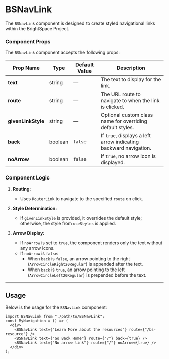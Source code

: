 # BSNavLink

The `BSNavLink` component is designed to create styled navigational links within the BrightSpace Project.

### Component Props

The `BSNavLink` component accepts the following props:

| Prop Name          | Type    | Default Value | Description                                                      |
| ------------------ | ------- | ------------- | ---------------------------------------------------------------- |
| **text**           | string  | —             | The text to display for the link.                                |
| **route**          | string  | —             | The URL route to navigate to when the link is clicked.           |
| **givenLinkStyle** | string  | —             | Optional custom class name for overriding default styles.        |
| **back**           | boolean | `false`       | If `true`, displays a left arrow indicating backward navigation. |
| **noArrow**        | boolean | `false`       | If `true`, no arrow icon is displayed.                           |

### Component Logic

1. **Routing:**
   - Uses `RouterLink` to navigate to the specified `route` on click.
2. **Style Determination:**

   - If `givenLinkStyle` is provided, it overrides the default style; otherwise, the style from `useStyles` is applied.

3. **Arrow Display:**

   - If `noArrow` is set to `true`, the component renders only the text without any arrow icons.
   - If `noArrow` is `false`:
     - When `back` is `false`, an arrow pointing to the right (`ArrowCircleRight20Regular`) is appended after the text.
     - When `back` is `true`, an arrow pointing to the left (`ArrowCircleLeft20Regular`) is prepended before the text.

---

## Usage

Below is the usage for the `BSNavLink` component:

```tsx
import BSNavLink from "./path/to/BSNavLink";
const MyNavigation = () => (
  <div>
    <BSNavLink text={"Learn More about the resources"} route={"/bs-resource"} />
    <BSNavLink text={"Go Back Home"} route={"/"} back={true} />
    <BSNavLink text={"No arrow link"} route={"/"} noArrow={true} />
  </div>
);
```
